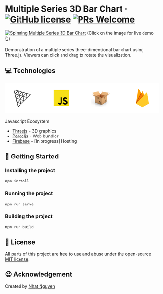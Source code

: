 # Multiple Series 3D Bar Chart &middot; [![GitHub license](https://img.shields.io/badge/license-MIT-blue.svg)](./LICENSE) [![PRs Welcome](https://img.shields.io/badge/PRs-welcome-brightgreen.svg)](https://github.com/nattwasm/mschart/pulls)

[![Spinning Multiple Series 3D Bar Chart](./screens/screenshot.gif)](https://threejs-data-visualization.s3.amazonaws.com/index.html)
(Click on the image for live demo 👆)

Demonstration of a multiple series three-dimensional bar chart using Three.js.
Viewers can click and drag to rotate the visualization.

## 💻 Technologies
![Technologies Banner](./screens/technologies-banner.png)

Javascript Ecosystem
- [Threejs](https://threejs.org/) - 3D graphics
- [Parceljs](https://parceljs.org/) - Web bundler
- [Firebase](https://firebase.google.com/) - [In progress] Hosting

## 🚀 Getting Started

### Installing the project

```
npm install
```

### Running the project

```
npm run serve
```

### Building the project

```
npm run build
```

## 📄 License
All parts of this project are free to use and abuse under the open-source [MIT license](./LICENSE).

## 😉 Acknowledgement
Created by [Nhat Nguyen](https://github.com/nattwasm)
